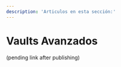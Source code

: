 ```yaml
---
description: 'Articulos en esta sección:'
---
```


# Vaults Avanzados

(pending link after publishing)
